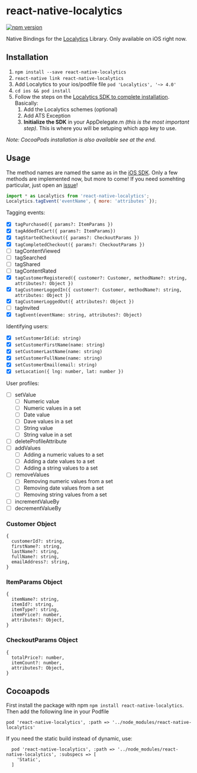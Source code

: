 # react-native-localytics
[![npm version](https://badge.fury.io/js/react-native-localytics.svg)](https://badge.fury.io/js/react-native-localytics)

Native Bindings for the [Localytics][localytics] Library. Only available on iOS right now.

## Installation

1. `npm install --save react-native-localytics`
2. `react-native link react-native-localytics`
3. Add Localytics to your ios/podfile file `pod 'Localytics', '~> 4.0'`
4. `cd ios && pod install`
5. Follow the steps on the [Localytics SDK to complete installation](http://docs.localytics.com/dev/ios.html#ats-exception-ios). Basically:
    1. Add the Localytics schemes (optional)
    2. Add ATS Exception
    3. **Initialize the SDK** in your AppDelegate.m *(this is the most important step)*. This is where you will be setuping which app key to use.

*Note: CocoaPods installation is also available see at the end.*

## Usage

The method names are named the same as in the [iOS SDK][sdk]. Only a few methods are implemented now, but more to come! If you need somehting particular, just open an [issue][issue]! 

```js
import * as Localytics from 'react-native-localytics';
Localytics.tagEvent('eventName', { more: 'attributes' });
```

Tagging events: 
- [x] `tagPurchased({ params?: ItemParams })`
- [x] `tagAddedToCart({ params?: ItemParams})`
- [x] `tagStartedCheckout({ params?: CheckoutParams })`
- [x] `tagCompletedCheckout({ params?: CheckoutParams })`
- [ ] tagContentViewed
- [ ] tagSearched
- [ ] tagShared
- [ ] tagContentRated
- [x] `tagCustomerRegistered({ customer?: Customer, methodName?: string, attributes?: Object })`
- [x] `tagCustomerLoggedIn({ customer?: Customer, methodName?: string, attributes: Object })`
- [x] `tagCustomerLoggedOut({ attributes?: Object })`
- [ ] tagInvited
- [x] `tagEvent(eventName: string, attributes?: Object)`

Identifying users:
- [x] `setCustomerId(id: string)`
- [x] `setCustomerFirstName(name: string)`
- [x] `setCustomerLastName(name: string)`
- [x] `setCustomerFullName(name: string)`
- [x] `setCustomerEmail(email: string)`
- [x] `setLocation({ lng: number, lat: number })`

User profiles:
- [ ] setValue
    - [ ] Numeric value
    - [ ] Numeric values in a set
    - [ ] Date value
    - [ ] Dave values in a set
    - [ ] String value
    - [ ] String value in a set
- [ ] deleteProfileAttribute
- [ ] addValues
    - [ ] Adding a numeric values to a set
    - [ ] Adding a date values to a set
    - [ ] Adding a string values to a set
- [ ] removeValues
    - [ ]  Removing numeric values from a set
    - [ ]  Removing date values from a set
    - [ ]  Removing string values from a set
- [ ] incrementValueBy
- [ ] decrementValueBy

### Customer Object
```
{
  customerId?: string,
  firstName?: string,
  lastName?: string,
  fullName?: string,
  emailAddress?: string,
}
```

### ItemParams Object
```
{
  itemName?: string,
  itemId?: string,
  itemType?: string,
  itemPrice?: number,
  attributes?: Object,
}
```

### CheckoutParams Object
```
{
  totalPrice?: number,
  itemCount?: number,
  attributes?: Object,
}
```

## Cocoapods

First install the package with npm `npm install react-native-localytics`. Then add the following line in your Podfile

```
pod 'react-native-localytics', :path => '../node_modules/react-native-localytics'
```

If you need the static build instead of dynamic, use:

```
  pod 'react-native-localytics', :path => '../node_modules/react-native-localytics', :subspecs => [
    'Static',
  ]
```


[localytics]: http://localytics.com
[sdk]: http://docs.localytics.com/dev/ios.html#events-ios
[issue]: https://github.com/letsroundup/react-native-localytics/issues
